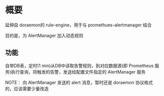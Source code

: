 
# 概要

延伸自 doraemon的 rule-engine，用于与 promethues-alertmanager 结合

目的是，为 AlertManager 加入动态规则

## 功能

自带DB表，定时(1 min)从DB中读取告警规则，到对应数据源(即 Prometheus 服务)执行查询，将触发的告警，发送给配置文件指定的 AlertManager 服务

NOTE：
    向 AlertManager 发送的 alert 消息，暂时还是 doraemon 协议格式的，应该需要少量改造


